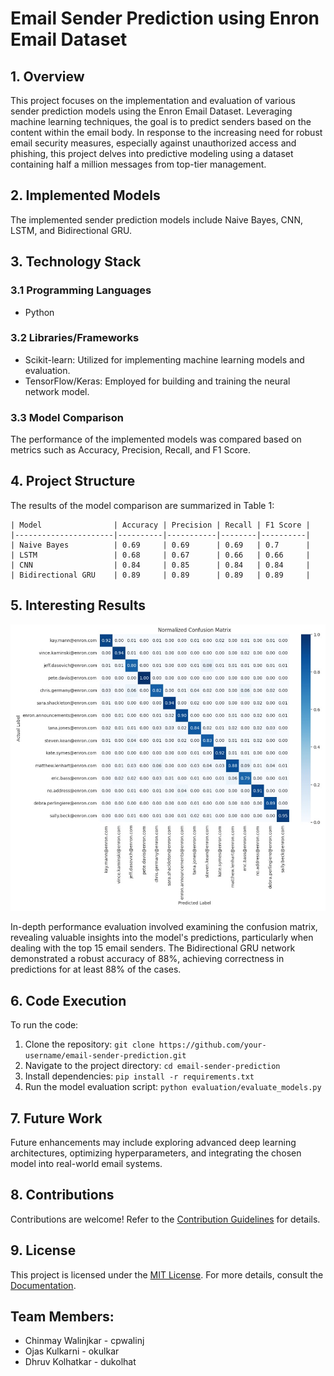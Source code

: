 # Email Sender Prediction using Enron Email Dataset

## 1. Overview

This project focuses on the implementation and evaluation of various sender prediction models using the Enron Email Dataset. Leveraging machine learning techniques, the goal is to predict senders based on the content within the email body. In response to the increasing need for robust email security measures, especially against unauthorized access and phishing, this project delves into predictive modeling using a dataset containing half a million messages from top-tier management.

## 2. Implemented Models

The implemented sender prediction models include Naive Bayes, CNN, LSTM, and Bidirectional GRU.

## 3. Technology Stack

### 3.1 Programming Languages
- Python

### 3.2 Libraries/Frameworks
- Scikit-learn: Utilized for implementing machine learning models and evaluation.
- TensorFlow/Keras: Employed for building and training the neural network model.

### 3.3 Model Comparison

The performance of the implemented models was compared based on metrics such as Accuracy, Precision, Recall, and F1 Score.

## 4. Project Structure

The results of the model comparison are summarized in Table 1:

```
| Model                | Accuracy | Precision | Recall | F1 Score |
|----------------------|----------|-----------|--------|----------|
| Naive Bayes          | 0.69     | 0.69      | 0.69   | 0.7      |
| LSTM                 | 0.68     | 0.67      | 0.66   | 0.66     |
| CNN                  | 0.84     | 0.85      | 0.84   | 0.84     |
| Bidirectional GRU    | 0.89     | 0.89      | 0.89   | 0.89     |
```

## 5. Interesting Results

![](Results.jpg)

In-depth performance evaluation involved examining the confusion matrix, revealing valuable insights into the model's predictions, particularly when dealing with the top 15 email senders. The Bidirectional GRU network demonstrated a robust accuracy of 88%, achieving correctness in predictions for at least 88% of the cases.

## 6. Code Execution

To run the code:

1. Clone the repository: `git clone https://github.com/your-username/email-sender-prediction.git`
2. Navigate to the project directory: `cd email-sender-prediction`
3. Install dependencies: `pip install -r requirements.txt`
4. Run the model evaluation script: `python evaluation/evaluate_models.py`

## 7. Future Work

Future enhancements may include exploring advanced deep learning architectures, optimizing hyperparameters, and integrating the chosen model into real-world email systems.

## 8. Contributions

Contributions are welcome! Refer to the [Contribution Guidelines](CONTRIBUTING.md) for details.

## 9. License

This project is licensed under the [MIT License](LICENSE). For more details, consult the [Documentation](docs/README.md).

## Team Members:
- Chinmay Walinjkar - cpwalinj
- Ojas Kulkarni - okulkar
- Dhruv Kolhatkar - dukolhat

